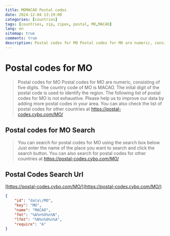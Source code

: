```yaml
---
title: MOMACAO Postal codes 
date: 2024-12-04 13:19:00
categories: [countries]
tags: [countries, zip, zipex, postal, MO,MACAO]
lang: en
sitemap: true
comments: true
description: Postal codes for MO Postal codes for MO are numeric, consisting of five digits. The country code of MO is MACAO. The inital digit of the postal code is used to identify the region. The following list of postal codes for MO is not exhaustive. Please help us to improve our data by adding more postal codes in your area. You can also check the list of postal codes for other countries at https://postal-codes.cybo.com/MO/
---
```


# Postal codes for MO
> Postal codes for MO Postal codes for MO are numeric, consisting of five digits. The country code of MO is MACAO. The inital digit of the postal code is used to identify the region. The following list of postal codes for MO is not exhaustive. Please help us to improve our data by adding more postal codes in your area. You can also check the list of postal codes for other countries at https://postal-codes.cybo.com/MO/

## Postal codes for MO Search 
> You can search for postal codes for MO using the search box below. Just enter the name of the place you want to search and click the search button. You can also search for postal codes for other countries at https://postal-codes.cybo.com/MO/

## Postal Codes Search Url

[https://postal-codes.cybo.com/MO/](https://postal-codes.cybo.com/MO/)
```json
{
    "id": "data\/MO",
    "key": "MO",
    "name": "MACAO",
    "fmt": "%A%n%O%n%N",
    "lfmt": "%N%n%O%n%A",
    "require": "A"
}
```
